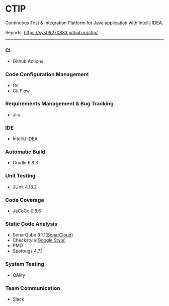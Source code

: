 # CTIP
Continuous Test & Integration Platform for Java application with Intellij IDEA.

Reports: https://sys09270883.github.io/ctip/

---

### CI
- Github Actions

### Code Configuration Management
- Git
- Git Flow

### Requirements Management & Bug Tracking
- Jira

### IDE
- IntelliJ IDEA

### Automatic Build
- Gradle 6.8.3

### Unit Testing
- JUnit 4.13.2

### Code Coverage
- JaCoCo 0.8.6

### Static Code Analysis
- SonarQube 3.1.1([SonarCloud](https://sonarcloud.io/dashboard?id=sys09270883_ctip))
- Checkstyle([Google Style](https://github.com/google/styleguide/blob/gh-pages/intellij-java-google-style.xml))
- PMD
- Spotbugs 4.7.1

### System Testing
- QAlity

### Team Communication 
- Slack
